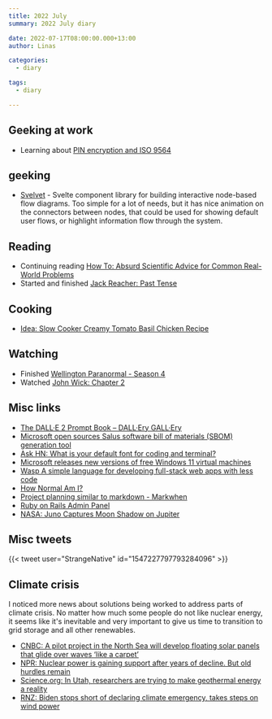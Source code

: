 ```yaml
---
title: 2022 July
summary: 2022 July diary

date: 2022-07-17T08:00:00.000+13:00
author: Linas

categories:
  - diary

tags:
  - diary

---
```


## Geeking at work

* Learning about [PIN encryption and ISO 9564](https://en.wikipedia.org/wiki/ISO_9564)


## geeking

* [Svelvet](https://www.svelvet.io/) - Svelte component library for building interactive node-based flow diagrams. Too simple for a lot of needs, but it has nice animation on the connectors between nodes, that could be used for showing default user flows, or highlight information flow through the system.

## Reading

* Continuing reading [How To: Absurd Scientific Advice for Common Real-World Problems](https://www.goodreads.com/book/show/43852758-how-to)
* Started and finished [Jack Reacher: Past Tense](https://en.wikipedia.org/wiki/Past_Tense_(novel))


## Cooking

* [Idea: Slow Cooker Creamy Tomato Basil Chicken Recipe](https://www.thereciperebel.com/slow-cooker-creamy-tomato-basil-chicken/)

## Watching

- Finished [Wellington Paranormal - Season 4](https://www.imdb.com/title/tt6109562/episodes?season=4)
- Watched [John Wick: Chapter 2](https://www.rottentomatoes.com/m/john_wick_chapter_2)

## Misc links
* [The DALL·E 2 Prompt Book – DALL·Ery GALL·Ery](https://dallery.gallery/the-dalle-2-prompt-book/)
* [Microsoft open sources Salus software bill of materials (SBOM) generation tool](https://devblogs.microsoft.com/engineering-at-microsoft/microsoft-open-sources-salus-software-bill-of-materials-sbom-generation-tool/)
* [Ask HN: What is your default font for coding and terminal?](https://news.ycombinator.com/item?id=32055600)
* [Microsoft releases new versions of free Windows 11 virtual machines](https://betanews.com/2022/07/05/microsoft-releases-new-versions-of-free-windows-11-virtual-machines/)
* [Wasp A simple language for developing full-stack web apps with less code](https://wasp-lang.dev/)
* [How Normal Am I?](https://www.hownormalami.eu)
* [Project planning similar to markdown - Markwhen](https://markwhen.com/)
* [Ruby on Rails Admin Panel](https://www.getmotoradmin.com/ruby-on-rails)
* [NASA: Juno Captures Moon Shadow on Jupiter](https://www.nasa.gov/mission_pages/juno/images/index.html)

## Misc tweets

{{< tweet user="StrangeNative" id="1547227797793284096" >}}

## Climate crisis

I noticed more news about solutions being worked to address parts of climate crisis.
No matter how much some people do not like nuclear energy, it seems like it's inevitable and very important to give us time to transition to grid storage and all other renewables.

* [CNBC: A pilot project in the North Sea will develop floating solar panels that glide over waves ‘like a carpet’](https://www.cnbc.com/2022/07/22/europes-energy-giants-explore-potential-of-floating-solar-.html)
* [NPR: Nuclear power is gaining support after years of decline. But old hurdles remain](https://www.npr.org/2022/06/30/1108264499/nuclear-power-gains-support-years-decline-hurdles)
* [Science.org: In Utah, researchers are trying to make geothermal energy a reality](https://www.science.org/content/article/utah-researchers-trying-unlock-earths-heat-make-geothermal-energy-reality)
* [RNZ: Biden stops short of declaring climate emergency, takes steps on wind power](https://www.radionz.co.nz/news/world/471386/biden-stops-short-of-declaring-climate-emergency-takes-steps-on-wind-power)
